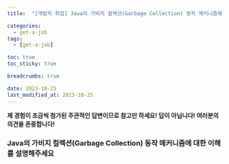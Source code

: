 ```yaml
---
title:  "[개발자 취업] Java의 가비지 컬렉션(Garbage Collection) 동작 메커니즘에 대한 이해를 설명해주세요"

categories:
  - get-a-job
tags:
  - [get-a-job]

toc: true
toc_sticky: true

breadcrumbs: true

date: 2023-10-25
last_modified_at: 2023-10-25
---
```


**제 경험이 조금씩 첨가된 주관적인 답변이므로 참고만 하세요! 답이 아닙니다! 여러분의 의견을 존중합니다!**

### Java의 가비지 컬렉션(Garbage Collection) 동작 메커니즘에 대한 이해를 설명해주세요

